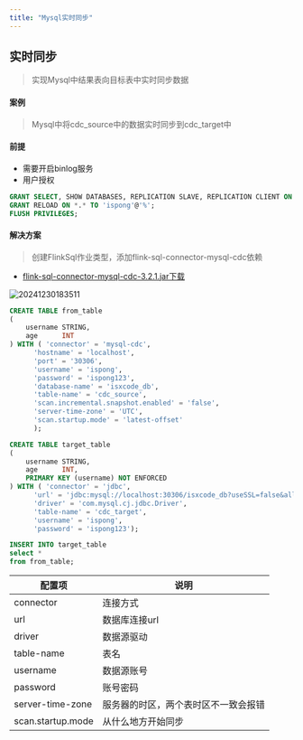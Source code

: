 ```yaml
---
title: "Mysql实时同步"
---
```


## 实时同步

> 实现Mysql中结果表向目标表中实时同步数据

#### 案例

> Mysql中将cdc_source中的数据实时同步到cdc_target中

#### 前提

- 需要开启binlog服务
- 用户授权

```sql
GRANT SELECT, SHOW DATABASES, REPLICATION SLAVE, REPLICATION CLIENT ON *.* TO 'ispong'@'%';  
GRANT RELOAD ON *.* TO 'ispong'@'%';  
FLUSH PRIVILEGES;  
```

#### 解决方案

> 创建FlinkSql作业类型，添加flink-sql-connector-mysql-cdc依赖

- [flink-sql-connector-mysql-cdc-3.2.1.jar下载](https://repo1.maven.org/maven2/org/apache/flink/flink-sql-connector-mysql-cdc/3.2.1/flink-sql-connector-mysql-cdc-3.2.1.jar)

![20241230183511](https://img.isxcode.com/picgo/20241230183511.png)

```sql
CREATE TABLE from_table
(
    username STRING,
    age      INT
) WITH ( 'connector' = 'mysql-cdc',
      'hostname' = 'localhost',
      'port' = '30306',
      'username' = 'ispong',
      'password' = 'ispong123',
      'database-name' = 'isxcode_db',
      'table-name' = 'cdc_source',
      'scan.incremental.snapshot.enabled' = 'false',
      'server-time-zone' = 'UTC',
      'scan.startup.mode' = 'latest-offset'
      );

CREATE TABLE target_table
(
    username STRING,
    age      INT,
    PRIMARY KEY (username) NOT ENFORCED
) WITH ( 'connector' = 'jdbc',
      'url' = 'jdbc:mysql://localhost:30306/isxcode_db?useSSL=false&allowPublicKeyRetrieval=true',
      'driver' = 'com.mysql.cj.jdbc.Driver',
      'table-name' = 'cdc_target',
      'username' = 'ispong',
      'password' = 'ispong123');

INSERT INTO target_table
select *
from from_table;
```

| 配置项               | 说明                 |
|-------------------|--------------------|
| connector         | 连接方式               |
| url               | 数据库连接url           |
| driver            | 数据源驱动              |
| table-name        | 表名                 |
| username          | 数据源账号              |
| password          | 账号密码               |
| server-time-zone  | 服务器的时区，两个表时区不一致会报错 |
| scan.startup.mode | 从什么地方开始同步          |
